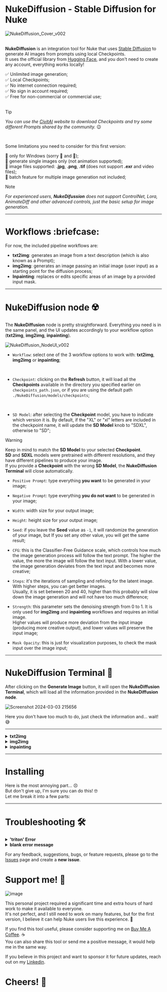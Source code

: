 <h1>NukeDiffusion - Stable Diffusion for Nuke</h1> 

![NukeDiffusion_Cover_v002](https://github.com/danilodelucio/NukeDiffusion/assets/47226196/d230497e-f1d7-4687-9299-7f7487e5718f)

<br>**NukeDiffusion** is an integration tool for Nuke that uses [Stable Diffusion](https://stability.ai/) to generate AI images from prompts using local Checkpoints.
<br>It uses the official library from [Hugging Face](https://huggingface.co), and you don't need to create any account, everything works locally!

:white_check_mark: Unlimited image generation;
<br>✅ Local Checkpoints;
<br>✅ No internet connection required;
<br>✅ No sign in account required;
<br>✅ Free for non-commercial or commercial use;
<br>
<br>

> [!TIP]
> _You can use the [CivitAI](https://civitai.com/) website to download Checkpoints and try some different Prompts shared by the community._ 😉
<br>


Some limitations you need to consider for this first version:

📌 only for Windows (sorry 🐧 and 🍎);
<br>📌 generate single images only (not animation supported);
<br>📌 image files supported: **.jpg**, **.png**, **.tif** (does not support **.exr** and video files);
<br>📌 batch feature for multiple image generation not included;

> [!NOTE]
> _For experienced users, **NukeDifussion** does not support ControlNet, Lora, AnimateDiff and other advanced controls, just the basic setup for image generation._
---
<h1>Workflows :briefcase:</h1>

For now, the included pipeline workflows are:

- **txt2img**: generates an image from a text description (which is also known as a Prompt);
- **img2img**: generates an image passing an initial image (user input) as a starting point for the diffusion process;
- **Inpainting**: replaces or edits specific areas of an image by a provided input mask.

---

<h1>NukeDiffusion node ☢️</h1>

The **NukeDiffusion** node is pretty straightforward. Everything you need is in the same panel, and the UI updates accordingly to your workflow option (**txt2img**, **img2img**, **inpainting**).

![NukeDiffusion_NodeUI_v002](https://github.com/danilodelucio/NukeDiffusion/assets/47226196/aa668518-cf08-4596-9539-9b1ceeb0f393)

- `Workflow`: select one of the 3 workflow options to work with: **txt2img**, **img2img** or **inpainting**;
<br>

- `Checkpoint`: clicking on the **Refresh** button, it will load all the **Checkpoints** available in the directory you specified earlier on `checkpoints_path.json`, or if you are using the default path `./NukeDiffusion/models/checkpoints`;
<br>

- `SD Model`: after selecting the **Checkpoint** model, you have to indicate which version it is. By default, if the "XL" or "xl" letters are included in the checkpoint name, it will update the **SD Model** knob to "SDXL", otherwise to "SD";

> [!WARNING]
> Keep in mind to match the **SD Model** to your selected **Checkpoint**.<br>
> **SD** and **SDXL** models were pretrained with different resolutions, and they have different pipelines to produce your image.<br>
> If you provide a **Checkpoint** with the wrong **SD Model**, the **NukeDiffusion Terminal** will close automatically.

- `Positive Prompt`: type everything __you want__ to be generated in your image;

- `Negative Prompt`: type everything __you do not want__ to be generated in your image;

- `Width`: width size for your output image;

- `Height`: height size for your output image;

- `Seed`: if you leave the **Seed** value as `-1`, it will randomize the generation of your image, but If you set any other value, you will get the same result;

- `CFG`: this is the Classifier-Free Guidance scale, which controls how much the image generation process will follow the text prompt.
  The higher the value, the more the image will follow the text input. With a lower value, the image generation deviates from the text input and becomes more creative;

- `Steps`: it's the iterations of sampling and refining for the latent image. With higher steps, you can get better images. <br>
  Usually, it is set between 20 and 40, higher than this probably will slow down the image generation and will not have too much difference;

- `Strength`: this parameter sets the denoising strength from 0 to 1. It is only used for **img2img** and **inpainting** workflows and requires an initial image.<br>
Higher values will produce more deviation from the input image (producing more creative output), and lower values will preserve the input image;

- `Mask Opacity`: this is just for visualization purposes, to check the mask input over the image input;

---
<h1>NukeDiffusion Terminal 🤖</h1>

After clicking on the **Generate Image** button, it will open the **NukeDiffusion Terminal**, which will load all the information provided in the **NukeDiffusion node**.


![Screenshot 2024-03-03 215656](https://github.com/danilodelucio/NukeDiffusion/assets/47226196/d8d23db9-7ea7-4d16-a51c-12e75c06cef3)


Here you don't have too much to do, just check the information and... wait! 😅

---
<details>
<summary><b>txt2img</b></summary>
 
</details>

<details>
<summary><b>img2img</b></summary>
 
</details>

<details>
<summary><b>inpainting</b></summary>
 
</details>

---
<h1>Installing</h1>
Here is the most annoying part... 😣 <br>
But don't give up, I'm sure you can do this! 🤓
<br>
Let me break it into a few parts:


---
<h1>Troubleshooting 🛠️</h1>

<details>
<summary><b>'triton' Error</b></summary>

The error `ModuleNotFoundError: No module named 'triton'` must be ignored!

Triton is a Open-source GPU programming for neural networks, and what I found regarding to this issue, is that Triton module is not available for Windows.
However, this error does not affect the image generation, so just simply ignore it!
 
 ![triton error](https://github.com/danilodelucio/NukeDiffusion/assets/47226196/06a3a408-681a-451a-8e1c-ce354e0a4e2d)

> _I didn't hide this issue so you can check on the Terminal if you get another import module error._
</details>

<details>
<summary><b>blank error message</b></summary>
 
 ![Screenshot 2024-03-03 200140](https://github.com/danilodelucio/NukeDiffusion/assets/47226196/cde41084-317a-47c5-9024-baba5ab5d5c7)

In **NukeDiffusion** node, when you click on **Refresh** button, it will load all the **Checkpoints** available in the directory you specified earlier on `checkpoints_path.json`, or if you are using the default path `./NukeDiffusion/models/checkpoints`.
If you open a Nuke script and see the `blank error message`, that is because the **Checkpoints pulldown choice menu** is trying to get the last checkpoint loaded in the previous session, which will raise an error.

For now, I suggest you to choose one of the 3 following options:

- delete the **NukeDiffusion** node before closing the Nuke script;
- leave the **Checkpoints pulldown choice menu** set to `Stable Diffusion [Default Model]`;
- simply ignore the error message, this will not affect your script at all.

> _Sorry for the inconvenience, I will fix it in the next release!_ 🙏

</details>

For any feedback, suggestions, bugs, or feature requests, please go to the [Issues](https://github.com/danilodelucio/NukeDiffusion/issues) page and create a **new issue**.



<h1>Support me! 🥺</h1>

![image](https://github.com/danilodelucio/NukeDiffusion/assets/47226196/ee1e5d16-43e2-46bc-bc48-aaf1d7559b87)

This personal project required a significant time and extra hours of hard work to make it available to everyone. <br>
It's not perfect, and I still need to work on many features, but for the first version, I believe it can help Nuke users live this experience. 🤖

If you find this tool useful, please consider supporting me on [Buy Me A Coffee](https://www.buymeacoffee.com/danilodelucio). :coffee: <br>
You can also share this tool or send me a positive message, it would help me in the same way.

If you believe in this project and want to sponsor it for future updates, reach out on my [Linkedin](https://www.linkedin.com/in/danilodelucio/).


<h1>Cheers! 🥂</h1>


